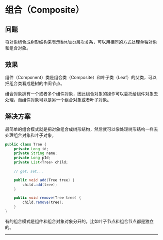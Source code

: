 # 组合（Composite）

## 问题

将对象组合成树形结构来表示`整体`/`部分`层次关系，可以用相同的方式处理单独对象和组合对象。

## 效果

组件（Component）类是组合类（Composite）和叶子类（Leaf）的父类，可以把组合类看成是树的中间节点。

组合对象拥有一个或者多个组件对象，因此组合对象的操作可以委托给组件对象去处理，而组件对象可以是另一个组合对象或者叶子对象。

## 解决方案

最简单的组合模式就是把对象组合成树形结构，然后就可以像处理树形结构一样去处理组合对象和叶子对象。

```java
public class Tree {
    private Long id;
    private String name;
    private Long pId;
    private List<Tree> child;
    
    // get、set...

    public void add(Tree tree) {
        child.add(tree);
    }

    public void remove(Tree tree) {
        child.remove(tree);
    }
}
```
有的组合模式是组件和组合对象对象分开的，比如叶子节点和组合节点都是独立的。

----
